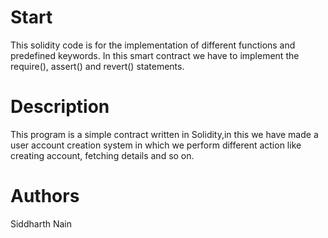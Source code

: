# Start
This solidity code is for the implementation of different functions and predefined keywords. In this smart contract we have to implement the require(), assert() and revert() statements.

# Description
This program is a simple contract written in Solidity,in this we have made a user account creation system in which we perform different action like creating account, fetching details and so on.

# Authors
Siddharth Nain
